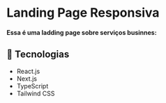 # Landing Page Responsiva
#### Essa é uma ladding page sobre serviços businnes:

## 🚀 Tecnologias

- React.js
- Next.js
- TypeScript
- Tailwind CSS
